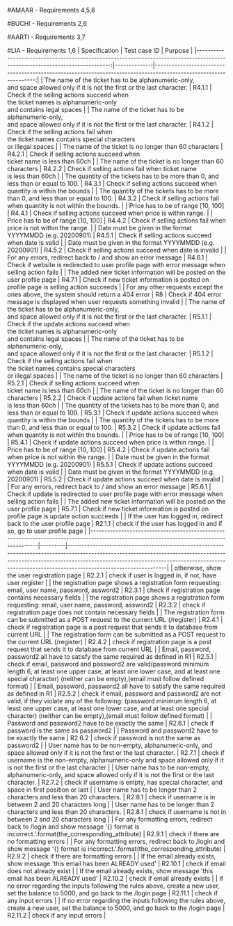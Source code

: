 #AMAAR - Requirements 4,5,8

#BUCHI - Requirements 2,6

#AARTI - Requirements 3,7

#LIA - Requirements 1,6
|                                                                                                                Specification | Test case ID |                                                                                                          Purpose |
|-----------------------------------------------------------------------------------------------------------------------------:|-------------:|-----------------------------------------------------------------------------------------------------------------:|
| The name of the ticket has to be alphanumeric-only,<br> and space allowed only if it is not the first or the last character. |       R4.1.1 | Check if the selling actions succeed when <br>the ticket names is alphanumeric-only<br>and contains legal spaces |
| The name of the ticket has to be alphanumeric-only,<br> and space allowed only if it is not the first or the last character. |       R4.1.2 |     Check if the selling actions fail when <br>the ticket names contains special characters<br>or illegal spaces |
|                                                                       The name of the ticket is no longer than 60 characters |       R4.2.1 |                                          Check if selling actions succeed when <br>ticket name is less than 60ch |
| The name of the ticket is no longer than 60 characters                                                                       | R4.2.2       | Check if selling actions fail when ticket name<br>is less than 60ch                                              |
| The quantity of the tickets has to be more than 0, and less than or equal to 100.                                            | R4.3.1       | Check if selling actions succeed when quantity is within the bounds                                              |
| The quantity of the tickets has to be more than 0, and less than or equal to 100.                                            | R4.3.2       | Check if selling actions fail when quantity is not within the bounds.                                            |
| Price has to be of range [10, 100]                                                                                           | R4.4.1       | Check if selling actions succeed when price is within range.                                                     |
| Price has to be of range [10, 100]                                                                                           | R4.4.2       | Check if selling actions fail when price is not within the range.                                                |
| Date must be given in the format YYYYMMDD (e.g. 20200901)                                                                    | R4.5.1       | Check if selling actions succeed when date is valid                                                              |
| Date must be given in the format YYYYMMDD (e.g. 20200901)                                                                    | R4.5.2       | Check if selling actions succeed when date is invalid                                                            |
| For any errors, redirect back to / and show an error message                                                                 | R4.6.1       | Check if website is redirected to user profile page with error message when selling action fails                 |
| The added new ticket information will be posted on the user profile page                                                     | R4.7.1       | Check if new ticket information is posted on profile page is selling action succeeds                             |
| For any other requests except the ones above, the system should return a 404 error                                           | R8           | Check if 404 error message is displayed when user requests something invalid                                     |
| The name of the ticket has to be alphanumeric-only,<br> and space allowed only if it is not the first or the last character. |       R5.1.1 | Check if the update actions succeed when <br>the ticket names is alphanumeric-only<br>and contains legal spaces |
| The name of the ticket has to be alphanumeric-only,<br> and space allowed only if it is not the first or the last character. |       R5.1.2 |     Check if the selling actions fail when <br>the ticket names contains special characters<br>or illegal spaces |
|                                                                       The name of the ticket is no longer than 60 characters |       R5.2.1 |                                          Check if selling actions succeed when <br>ticket name is less than 60ch |
| The name of the ticket is no longer than 60 characters                                                                       | R5.2.2       | Check if update actions fail when ticket name<br>is less than 60ch                                              |
| The quantity of the tickets has to be more than 0, and less than or equal to 100.                                            | R5.3.1       | Check if update actions succeed when quantity is within the bounds                                              |
| The quantity of the tickets has to be more than 0, and less than or equal to 100.                                            | R5.3.2       | Check if update actions fail when quantity is not within the bounds.                                            |
| Price has to be of range [10, 100]                                                                                           | R5.4.1       | Check if update actions succeed when price is within range.                                                     |
| Price has to be of range [10, 100]                                                                                           | R5.4.2       | Check if update actions fail when price is not within the range.                                                |
| Date must be given in the format YYYYMMDD (e.g. 20200901)                                                                    | R5.5.1       | Check if update actions succeed when date is valid                                                              |
| Date must be given in the format YYYYMMDD (e.g. 20200901)                                                                    | R5.5.2       | Check if update actions succeed when date is invalid                                                            |
| For any errors, redirect back to / and show an error message                                                                 | R5.6.1       | Check if update is redirected to user profile page with error message when selling action fails                 |
| The added new ticket information will be posted on the user profile page                                                     | R5.7.1       | Check if new ticket information is posted on profile page is update action succeeds                             |
| If the user has logged in, redirect back to the user profile page                                                                       | R2.1.1  | check if the user has logged in and if so, go to user profile page                                                                                                                                                                                                          |
|-----------------------------------------------------------------------------------------------------------------------------------------|---------|-----------------------------------------------------------------------------------------------------------------------------------------------------------------------------------------------------------------------------------------------------------------------------|
| otherwise, show the user registration page                                                                                              | R2.2.1  | check if user is logged in, if not, have  user register                                                                                                                                                                                                                     |
| the registration page shows a registration form requesting:  email, user name, password, assword2                                       | R2.3.1  | check if registration page contains  necessary fields                                                                                                                                                                                                                       |
| the registration page shows a registration form requesting:  email, user name, password, assword2                                       | R2.3.2  | check if registration page does not contain necessary fields                                                                                                                                                                                                                |
| The registration form can be submitted as a POST  request to the current URL (/register)                                                | R2.4.1  | check if registration page is a post request that sends it to database from current URL                                                                                                                                                                                     |
| The registration form can be submitted as a POST  request to the current URL (/register)                                                | R2.4.2  | check if registration page is a post request that sends it to database from current URL                                                                                                                                                                                     |
| Email, password, password2 all have to satisfy the  same required as defined in R1                                                      | R2.5.1  | check if email, password and password2  are valid(password minimum length 6, at least one  upper case, at least one lower case,  and at least one special character)  (neither can be empty),(email must follow defined format)                                             |
| Email, password, password2 all have to satisfy the  same required as defined in R1                                                      | R2.5.2  | check if email, password and password2  are not valid, if they violate any of the following: (password minimum length 6, at least one  upper case, at least one lower case,  and at least one special character)  (neither can be empty),(email must follow defined format) |
| Password and password2 have to be exactly the same                                                                                      | R2.6.1  | check if password is the same as password2                                                                                                                                                                                                                                  |
| Password and password2 have to be exactly the same                                                                                      | R2.6.2  | check if password is not the same as password2                                                                                                                                                                                                                              |
| User name has to be non-empty, alphanumeric-only, and space  allowed only if it is not the first or the last character.                 | R2.7.1  | check if username is the non-empty, alphanumeric-only and space allowed only if it is not the first or  the last character                                                                                                                                                  |
| User name has to be non-empty, alphanumeric-only, and space  allowed only if it is not the first or the last character.                 | R2.7.2  | check if username is empty, has special character, and space  in first position or last                                                                                                                                                                                     |
| User name has to be longer than 2 characters  and less than 20 characters.                                                              | R2.8.1  | check if username is in between 2 and 20 characters long                                                                                                                                                                                                                    |
| User name has to be longer than 2 characters  and less than 20 characters.                                                              | R2.8.1  | check if username is not in between 2 and 20 characters long                                                                                                                                                                                                                |
| For any formatting errors, redirect back to /login and show message  '{} format is incorrect.'.format(the_corresponding_attribute)      | R2.9.1  | check if there are no formatting errors                                                                                                                                                                                                                                     |
| For any formatting errors, redirect back to /login and show message  '{} format is incorrect.'.format(the_corresponding_attribute)      | R2.9.2  | check if there are formatting errors                                                                                                                                                                                                                                        |
| If the email already exists, show message 'this email has been ALREADY used'                                                            | R2.10.1 | check if email does not already exist                                                                                                                                                                                                                                       |
| If the email already exists, show message 'this email has been ALREADY used'                                                            | R2.10.2 | check if email already exists                                                                                                                                                                                                                                               |
| If no error regarding the inputs following the rules above,  create a new user, set the balance to 5000, and go back to the /login page | R2.11.1 | check if any input errors                                                                                                                                                                                                                                                   |
| If no error regarding the inputs following the rules above,  create a new user, set the balance to 5000, and go back to the /login page | R2.11.2 | check if any input errors                                                                                                                                                                                                                                                   |
